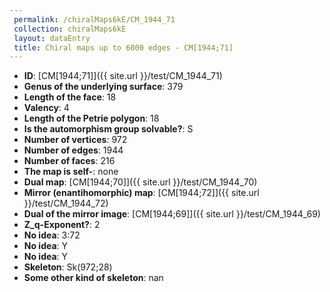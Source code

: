 ```yaml
--- 
 permalink: /chiralMaps6kE/CM_1944_71 
 collection: chiralMaps6kE
 layout: dataEntry
 title: Chiral maps up to 6000 edges - CM[1944;71]
---
```


- **ID**: [CM[1944;71]]({{ site.url }}/test/CM_1944_71)
- **Genus of the underlying surface**: 379
- **Length of the face**: 18
- **Valency**: 4
- **Length of the Petrie polygon**: 18
- **Is the automorphism group solvable?**: S
- **Number of vertices**: 972
- **Number of edges**: 1944
- **Number of faces**: 216
- **The map is self-**: none
- **Dual map**: [CM[1944;70]]({{ site.url }}/test/CM_1944_70)
- **Mirror (enantihomorphic) map**: [CM[1944;72]]({{ site.url }}/test/CM_1944_72)
- **Dual of the mirror image**: [CM[1944;69]]({{ site.url }}/test/CM_1944_69)
- **Z_q-Exponent?**: 2
- **No idea**:  3:72
- **No idea**: Y
- **No idea**: Y
- **Skeleton**: Sk(972;28)
- **Some other kind of skeleton**: nan
